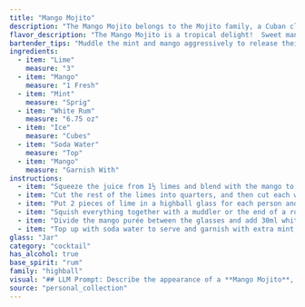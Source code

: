 ```yaml
---
title: "Mango Mojito"
description: "The Mango Mojito belongs to the Mojito family, a Cuban classic. This tropical twist on the original adds mango sweetness and aroma, enhancing the refreshing lime and mint flavors.  "
flavor_description: "The Mango Mojito is a tropical delight!  Sweet mango and zesty lime dance on your palate, refreshed by the cool, minty bite.  White rum adds a subtle warmth, while the soda water's effervescence creates a light, airy finish.  It's a perfect balance of sweetness, tartness, and refreshing coolness, ideal for warm weather sipping. "
bartender_tips: "Muddle the mint and mango aggressively to release their flavors. Don't over-muddle, you want a smooth purée, not a paste. Use a quality white rum and fresh lime juice. Don't skimp on the ice, it dilutes the cocktail and keeps it cool. Adjust the sweetness to your liking with additional mango purée or simple syrup. Top with soda water for a refreshing fizz. "
ingredients:
  - item: "Lime"
    measure: "3"
  - item: "Mango"
    measure: "1 Fresh"
  - item: "Mint"
    measure: "Sprig"
  - item: "White Rum"
    measure: "6.75 oz"
  - item: "Ice"
    measure: "Cubes"
  - item: "Soda Water"
    measure: "Top"
  - item: "Mango"
    measure: "Garnish With"
instructions:
  - item: "Squeeze the juice from 1½ limes and blend with the mango to give a smooth purée."
  - item: "Cut the rest of the limes into quarters, and then cut each wedge in half again."
  - item: "Put 2 pieces of lime in a highball glass for each person and add 1 teaspoon of caster sugar and 5-6 mint leaves to each glass."
  - item: "Squish everything together with a muddler or the end of a rolling pin to release all the flavours from the lime and mint."
  - item: "Divide the mango purée between the glasses and add 30ml white rum and a handful of crushed ice to each one, stirring well to mix everything together."
  - item: "Top up with soda water to serve and garnish with extra mint, if you like."
glass: "Jar"
category: "cocktail"
has_alcohol: true
base_spirit: "rum"
family: "highball"
visual: "## LLM Prompt: Describe the appearance of a **Mango Mojito**, taking into consideration the following ingredients:* **Lime:**  A thin wedge or wheel of lime, ideally with a bit of green rind still attached, resting on the rim of the glass. * **Mango:**  Chunks of fresh, ripe mango, suspended within the drink, adding a vibrant orange-yellow hue. * **Mint:**  Fresh sprigs of mint, either muddled or floating, contributing a refreshing green element. * **White Rum:**  Adding a clear, slightly hazy quality to the drink.* **Ice:**  Crushed ice, creating a frosty, translucent backdrop for the other ingredients.* **Soda Water:**  Bubbling up through the drink, bringing a slightly cloudy, effervescent texture. **Focus on the following aspects:*** **Color:**  Describe the overall color of the cocktail, considering the interplay of mango, lime, and mint.* **Texture:**  Mention the presence of ice, fruit chunks, and the bubbly soda water, creating a visually appealing texture. * **Garnish:**  Detail the lime wedge and mint sprigs, adding finishing touches to the presentation. **Write your description in a way that evokes the refreshing, tropical ambiance of the Mango Mojito.** "
source: "personal_collection"
---
```


